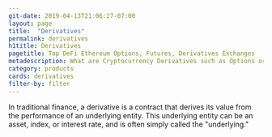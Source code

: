 ```yaml
---
git-date: 2019-04-13T21:06:27-07:00
layout: page
title:  "Derivatives"
permalink: derivatives
h1title: Derivatives
pagetitle: Top DeFi Ethereum Options, Futures, Derivatives Exchanges   
metadescription: What are Cryptocurrency Derivatives such as Options or Futures? In traditional finance, a derivative is a contract that derives its value from the performance of an underlying entity. This underlying entity can be an asset, index, or interest rate, and is often simply called the underlying.
category: products
cards: derivatives
filter-by: filter
---
```

In traditional finance, a derivative is a contract that derives its value from the performance of an underlying entity. This underlying entity can be an asset, index, or interest rate, and is often simply called the "underlying."
